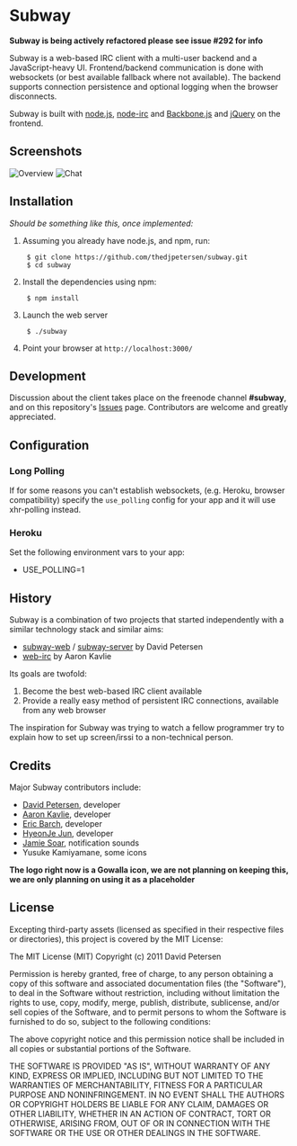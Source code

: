 Subway
======

**Subway is being actively refactored please see issue #292 for info**

Subway is a web-based IRC client with a multi-user backend and a
JavaScript-heavy UI. Frontend/backend communication is done with
websockets (or best available fallback where not available).
The backend supports connection persistence and optional logging when the
browser disconnects.

Subway is built with [node.js](http://nodejs.org/),
[node-irc](https://github.com/martynsmith/node-irc)
and [Backbone.js](http://documentcloud.github.com/backbone/) and
[jQuery](http://jquery.com/) on the frontend.

Screenshots
------------
![Overview](http://i.imgur.com/pIJr7r7.png)
![Chat](http://i.imgur.com/vAmbsvf.png)

Installation
------------

*Should be something like this, once implemented:*

1. Assuming you already have node.js, and npm, run:

        $ git clone https://github.com/thedjpetersen/subway.git
        $ cd subway

2. Install the dependencies using npm:
    
    	$ npm install

3. Launch the web server

        $ ./subway

4. Point your browser at `http://localhost:3000/`


Development
-----------

Discussion about the client takes place on the freenode channel **#subway**, and on
this repository's [Issues](https://github.com/thedjpetersen/subway/issues) page.
Contributors are welcome and greatly appreciated.

Configuration
-------------

### Long Polling

If for some reasons you can't establish websockets, (e.g. Heroku, browser
compatibility) specify the `use_polling` config for your app
and it will use xhr-polling instead.

### Heroku

Set the following environment vars to your app: 

* USE\_POLLING=1

History
-------

Subway is a combination of two projects that started independently
with a similar technology stack and similar aims:

- [subway-web](https://github.com/thedjpetersen/subway-web) /
  [subway-server](https://github.com/thedjpetersen/subway-server)
  by David Petersen
- [web-irc](https://github.com/akavlie/web-irc) by Aaron Kavlie

Its goals are twofold:
1) Become the best web-based IRC client available
2) Provide a really easy method of persistent IRC connections, available
   from any web browser

The inspiration for Subway was trying to watch a fellow programmer try
to explain how to set up screen/irssi to a non-technical person.


Credits
-------

Major Subway contributors include:

- [David Petersen](https://github.com/thedjpetersen), developer
- [Aaron Kavlie](https://github.com/akavlie), developer
- [Eric Barch](https://github.com/ericbarch), developer
- [HyeonJe Jun](https://github.com/noraesae), developer
- [Jamie Soar](http://www.jamiesoarmusic.co.uk/), notification sounds
- Yusuke Kamiyamane, some icons

**The logo right now is a Gowalla icon, we are not planning on keeping this, we are only planning on using it as a placeholder**


License
-------

Excepting third-party assets (licensed as specified in their respective files
or directories), this project is covered by the MIT License:


The MIT License (MIT)
Copyright (c) 2011 David Petersen

Permission is hereby granted, free of charge, to any person obtaining a copy of
this software and associated documentation files (the "Software"), to deal in
the Software without restriction, including without limitation the rights to
use, copy, modify, merge, publish, distribute, sublicense, and/or sell copies
of the Software, and to permit persons to whom the Software is furnished to do
so, subject to the following conditions:

The above copyright notice and this permission notice shall be included in all
copies or substantial portions of the Software.

THE SOFTWARE IS PROVIDED "AS IS", WITHOUT WARRANTY OF ANY KIND, EXPRESS OR
IMPLIED, INCLUDING BUT NOT LIMITED TO THE WARRANTIES OF MERCHANTABILITY,
FITNESS FOR A PARTICULAR PURPOSE AND NONINFRINGEMENT. IN NO EVENT SHALL THE
AUTHORS OR COPYRIGHT HOLDERS BE LIABLE FOR ANY CLAIM, DAMAGES OR OTHER
LIABILITY, WHETHER IN AN ACTION OF CONTRACT, TORT OR OTHERWISE, ARISING FROM,
OUT OF OR IN CONNECTION WITH THE SOFTWARE OR THE USE OR OTHER DEALINGS IN THE
SOFTWARE.
